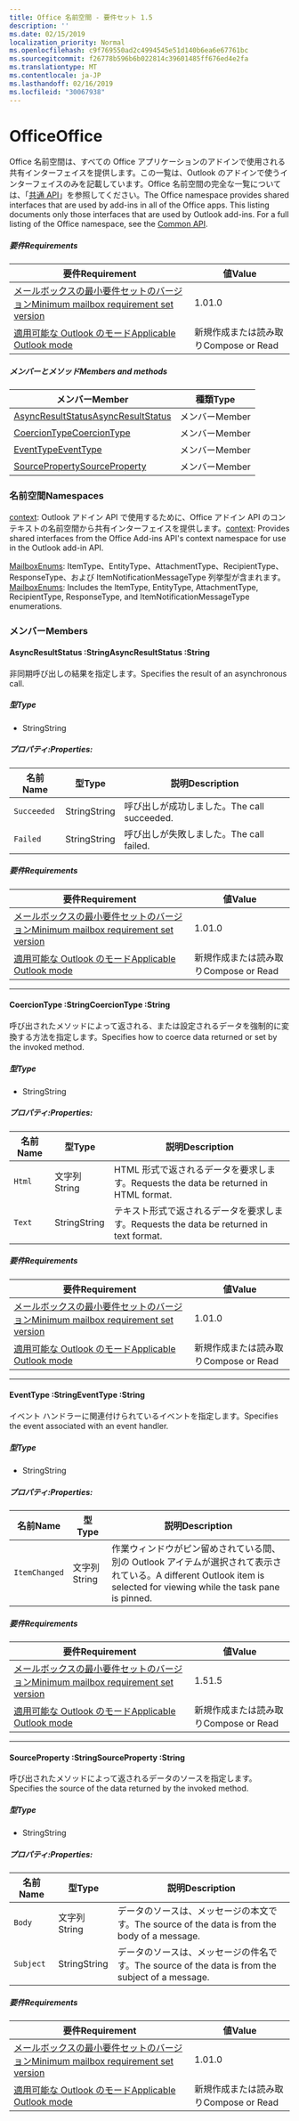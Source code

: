 ```yaml
---
title: Office 名前空間 - 要件セット 1.5
description: ''
ms.date: 02/15/2019
localization_priority: Normal
ms.openlocfilehash: c9f769550ad2c4994545e51d140b6ea6e67761bc
ms.sourcegitcommit: f26778b596b6b022814c39601485ff676ed4e2fa
ms.translationtype: MT
ms.contentlocale: ja-JP
ms.lasthandoff: 02/16/2019
ms.locfileid: "30067938"
---
```

# <a name="office"></a><span data-ttu-id="2c662-102">Office</span><span class="sxs-lookup"><span data-stu-id="2c662-102">Office</span></span>

<span data-ttu-id="2c662-p101">Office 名前空間は、すべての Office アプリケーションのアドインで使用される共有インターフェイスを提供します。この一覧は、Outlook のアドインで使うインターフェイスのみを記載しています。Office 名前空間の完全な一覧については、「[共通 API](/javascript/api/office)」を参照してください。</span><span class="sxs-lookup"><span data-stu-id="2c662-p101">The Office namespace provides shared interfaces that are used by add-ins in all of the Office apps. This listing documents only those interfaces that are used by Outlook add-ins. For a full listing of the Office namespace, see the [Common API](/javascript/api/office).</span></span>

##### <a name="requirements"></a><span data-ttu-id="2c662-105">要件</span><span class="sxs-lookup"><span data-stu-id="2c662-105">Requirements</span></span>

|<span data-ttu-id="2c662-106">要件</span><span class="sxs-lookup"><span data-stu-id="2c662-106">Requirement</span></span>| <span data-ttu-id="2c662-107">値</span><span class="sxs-lookup"><span data-stu-id="2c662-107">Value</span></span>|
|---|---|
|[<span data-ttu-id="2c662-108">メールボックスの最小要件セットのバージョン</span><span class="sxs-lookup"><span data-stu-id="2c662-108">Minimum mailbox requirement set version</span></span>](/office/dev/add-ins/reference/requirement-sets/outlook-api-requirement-sets)| <span data-ttu-id="2c662-109">1.0</span><span class="sxs-lookup"><span data-stu-id="2c662-109">1.0</span></span>|
|[<span data-ttu-id="2c662-110">適用可能な Outlook のモード</span><span class="sxs-lookup"><span data-stu-id="2c662-110">Applicable Outlook mode</span></span>](https://docs.microsoft.com/outlook/add-ins/#extension-points)| <span data-ttu-id="2c662-111">新規作成または読み取り</span><span class="sxs-lookup"><span data-stu-id="2c662-111">Compose or Read</span></span>|

##### <a name="members-and-methods"></a><span data-ttu-id="2c662-112">メンバーとメソッド</span><span class="sxs-lookup"><span data-stu-id="2c662-112">Members and methods</span></span>

| <span data-ttu-id="2c662-113">メンバー</span><span class="sxs-lookup"><span data-stu-id="2c662-113">Member</span></span> | <span data-ttu-id="2c662-114">種類</span><span class="sxs-lookup"><span data-stu-id="2c662-114">Type</span></span> |
|--------|------|
| [<span data-ttu-id="2c662-115">AsyncResultStatus</span><span class="sxs-lookup"><span data-stu-id="2c662-115">AsyncResultStatus</span></span>](#asyncresultstatus-string) | <span data-ttu-id="2c662-116">メンバー</span><span class="sxs-lookup"><span data-stu-id="2c662-116">Member</span></span> |
| [<span data-ttu-id="2c662-117">CoercionType</span><span class="sxs-lookup"><span data-stu-id="2c662-117">CoercionType</span></span>](#coerciontype-string) | <span data-ttu-id="2c662-118">メンバー</span><span class="sxs-lookup"><span data-stu-id="2c662-118">Member</span></span> |
| [<span data-ttu-id="2c662-119">EventType</span><span class="sxs-lookup"><span data-stu-id="2c662-119">EventType</span></span>](#eventtype-string) | <span data-ttu-id="2c662-120">メンバー</span><span class="sxs-lookup"><span data-stu-id="2c662-120">Member</span></span> |
| [<span data-ttu-id="2c662-121">SourceProperty</span><span class="sxs-lookup"><span data-stu-id="2c662-121">SourceProperty</span></span>](#sourceproperty-string) | <span data-ttu-id="2c662-122">メンバー</span><span class="sxs-lookup"><span data-stu-id="2c662-122">Member</span></span> |

### <a name="namespaces"></a><span data-ttu-id="2c662-123">名前空間</span><span class="sxs-lookup"><span data-stu-id="2c662-123">Namespaces</span></span>

<span data-ttu-id="2c662-124">[context](office.context.md): Outlook アドイン API で使用するために、Office アドイン API のコンテキストの名前空間から共有インターフェイスを提供します。</span><span class="sxs-lookup"><span data-stu-id="2c662-124">[context](office.context.md): Provides shared interfaces from the Office Add-ins API's context namespace for use in the Outlook add-in API.</span></span>

<span data-ttu-id="2c662-125">[MailboxEnums](/javascript/api/outlook_1_5/office.mailboxenums.attachmenttype): ItemType、EntityType、AttachmentType、RecipientType、ResponseType、および ItemNotificationMessageType 列挙型が含まれます。</span><span class="sxs-lookup"><span data-stu-id="2c662-125">[MailboxEnums](/javascript/api/outlook_1_5/office.mailboxenums.attachmenttype): Includes the ItemType, EntityType, AttachmentType, RecipientType, ResponseType, and ItemNotificationMessageType enumerations.</span></span>

### <a name="members"></a><span data-ttu-id="2c662-126">メンバー</span><span class="sxs-lookup"><span data-stu-id="2c662-126">Members</span></span>

####  <a name="asyncresultstatus-string"></a><span data-ttu-id="2c662-127">AsyncResultStatus :String</span><span class="sxs-lookup"><span data-stu-id="2c662-127">AsyncResultStatus :String</span></span>

<span data-ttu-id="2c662-128">非同期呼び出しの結果を指定します。</span><span class="sxs-lookup"><span data-stu-id="2c662-128">Specifies the result of an asynchronous call.</span></span>

##### <a name="type"></a><span data-ttu-id="2c662-129">型</span><span class="sxs-lookup"><span data-stu-id="2c662-129">Type</span></span>

*   <span data-ttu-id="2c662-130">String</span><span class="sxs-lookup"><span data-stu-id="2c662-130">String</span></span>

##### <a name="properties"></a><span data-ttu-id="2c662-131">プロパティ:</span><span class="sxs-lookup"><span data-stu-id="2c662-131">Properties:</span></span>

|<span data-ttu-id="2c662-132">名前</span><span class="sxs-lookup"><span data-stu-id="2c662-132">Name</span></span>| <span data-ttu-id="2c662-133">型</span><span class="sxs-lookup"><span data-stu-id="2c662-133">Type</span></span>| <span data-ttu-id="2c662-134">説明</span><span class="sxs-lookup"><span data-stu-id="2c662-134">Description</span></span>|
|---|---|---|
|`Succeeded`| <span data-ttu-id="2c662-135">String</span><span class="sxs-lookup"><span data-stu-id="2c662-135">String</span></span>|<span data-ttu-id="2c662-136">呼び出しが成功しました。</span><span class="sxs-lookup"><span data-stu-id="2c662-136">The call succeeded.</span></span>|
|`Failed`| <span data-ttu-id="2c662-137">String</span><span class="sxs-lookup"><span data-stu-id="2c662-137">String</span></span>|<span data-ttu-id="2c662-138">呼び出しが失敗しました。</span><span class="sxs-lookup"><span data-stu-id="2c662-138">The call failed.</span></span>|

##### <a name="requirements"></a><span data-ttu-id="2c662-139">要件</span><span class="sxs-lookup"><span data-stu-id="2c662-139">Requirements</span></span>

|<span data-ttu-id="2c662-140">要件</span><span class="sxs-lookup"><span data-stu-id="2c662-140">Requirement</span></span>| <span data-ttu-id="2c662-141">値</span><span class="sxs-lookup"><span data-stu-id="2c662-141">Value</span></span>|
|---|---|
|[<span data-ttu-id="2c662-142">メールボックスの最小要件セットのバージョン</span><span class="sxs-lookup"><span data-stu-id="2c662-142">Minimum mailbox requirement set version</span></span>](/office/dev/add-ins/reference/requirement-sets/outlook-api-requirement-sets)| <span data-ttu-id="2c662-143">1.0</span><span class="sxs-lookup"><span data-stu-id="2c662-143">1.0</span></span>|
|[<span data-ttu-id="2c662-144">適用可能な Outlook のモード</span><span class="sxs-lookup"><span data-stu-id="2c662-144">Applicable Outlook mode</span></span>](https://docs.microsoft.com/outlook/add-ins/#extension-points)| <span data-ttu-id="2c662-145">新規作成または読み取り</span><span class="sxs-lookup"><span data-stu-id="2c662-145">Compose or Read</span></span>|

---

####  <a name="coerciontype-string"></a><span data-ttu-id="2c662-146">CoercionType :String</span><span class="sxs-lookup"><span data-stu-id="2c662-146">CoercionType :String</span></span>

<span data-ttu-id="2c662-147">呼び出されたメソッドによって返される、または設定されるデータを強制的に変換する方法を指定します。</span><span class="sxs-lookup"><span data-stu-id="2c662-147">Specifies how to coerce data returned or set by the invoked method.</span></span>

##### <a name="type"></a><span data-ttu-id="2c662-148">型</span><span class="sxs-lookup"><span data-stu-id="2c662-148">Type</span></span>

*   <span data-ttu-id="2c662-149">String</span><span class="sxs-lookup"><span data-stu-id="2c662-149">String</span></span>

##### <a name="properties"></a><span data-ttu-id="2c662-150">プロパティ:</span><span class="sxs-lookup"><span data-stu-id="2c662-150">Properties:</span></span>

|<span data-ttu-id="2c662-151">名前</span><span class="sxs-lookup"><span data-stu-id="2c662-151">Name</span></span>| <span data-ttu-id="2c662-152">型</span><span class="sxs-lookup"><span data-stu-id="2c662-152">Type</span></span>| <span data-ttu-id="2c662-153">説明</span><span class="sxs-lookup"><span data-stu-id="2c662-153">Description</span></span>|
|---|---|---|
|`Html`| <span data-ttu-id="2c662-154">文字列</span><span class="sxs-lookup"><span data-stu-id="2c662-154">String</span></span>|<span data-ttu-id="2c662-155">HTML 形式で返されるデータを要求します。</span><span class="sxs-lookup"><span data-stu-id="2c662-155">Requests the data be returned in HTML format.</span></span>|
|`Text`| <span data-ttu-id="2c662-156">String</span><span class="sxs-lookup"><span data-stu-id="2c662-156">String</span></span>|<span data-ttu-id="2c662-157">テキスト形式で返されるデータを要求します。</span><span class="sxs-lookup"><span data-stu-id="2c662-157">Requests the data be returned in text format.</span></span>|

##### <a name="requirements"></a><span data-ttu-id="2c662-158">要件</span><span class="sxs-lookup"><span data-stu-id="2c662-158">Requirements</span></span>

|<span data-ttu-id="2c662-159">要件</span><span class="sxs-lookup"><span data-stu-id="2c662-159">Requirement</span></span>| <span data-ttu-id="2c662-160">値</span><span class="sxs-lookup"><span data-stu-id="2c662-160">Value</span></span>|
|---|---|
|[<span data-ttu-id="2c662-161">メールボックスの最小要件セットのバージョン</span><span class="sxs-lookup"><span data-stu-id="2c662-161">Minimum mailbox requirement set version</span></span>](/office/dev/add-ins/reference/requirement-sets/outlook-api-requirement-sets)| <span data-ttu-id="2c662-162">1.0</span><span class="sxs-lookup"><span data-stu-id="2c662-162">1.0</span></span>|
|[<span data-ttu-id="2c662-163">適用可能な Outlook のモード</span><span class="sxs-lookup"><span data-stu-id="2c662-163">Applicable Outlook mode</span></span>](https://docs.microsoft.com/outlook/add-ins/#extension-points)| <span data-ttu-id="2c662-164">新規作成または読み取り</span><span class="sxs-lookup"><span data-stu-id="2c662-164">Compose or Read</span></span>|

---

####  <a name="eventtype-string"></a><span data-ttu-id="2c662-165">EventType :String</span><span class="sxs-lookup"><span data-stu-id="2c662-165">EventType :String</span></span>

<span data-ttu-id="2c662-166">イベント ハンドラーに関連付けられているイベントを指定します。</span><span class="sxs-lookup"><span data-stu-id="2c662-166">Specifies the event associated with an event handler.</span></span>

##### <a name="type"></a><span data-ttu-id="2c662-167">型</span><span class="sxs-lookup"><span data-stu-id="2c662-167">Type</span></span>

*   <span data-ttu-id="2c662-168">String</span><span class="sxs-lookup"><span data-stu-id="2c662-168">String</span></span>

##### <a name="properties"></a><span data-ttu-id="2c662-169">プロパティ:</span><span class="sxs-lookup"><span data-stu-id="2c662-169">Properties:</span></span>

| <span data-ttu-id="2c662-170">名前</span><span class="sxs-lookup"><span data-stu-id="2c662-170">Name</span></span> | <span data-ttu-id="2c662-171">型</span><span class="sxs-lookup"><span data-stu-id="2c662-171">Type</span></span> | <span data-ttu-id="2c662-172">説明</span><span class="sxs-lookup"><span data-stu-id="2c662-172">Description</span></span> |
|---|---|---|
|`ItemChanged`| <span data-ttu-id="2c662-173">文字列</span><span class="sxs-lookup"><span data-stu-id="2c662-173">String</span></span> | <span data-ttu-id="2c662-174">作業ウィンドウがピン留めされている間、別の Outlook アイテムが選択されて表示されている。</span><span class="sxs-lookup"><span data-stu-id="2c662-174">A different Outlook item is selected for viewing while the task pane is pinned.</span></span> |

##### <a name="requirements"></a><span data-ttu-id="2c662-175">要件</span><span class="sxs-lookup"><span data-stu-id="2c662-175">Requirements</span></span>

|<span data-ttu-id="2c662-176">要件</span><span class="sxs-lookup"><span data-stu-id="2c662-176">Requirement</span></span>| <span data-ttu-id="2c662-177">値</span><span class="sxs-lookup"><span data-stu-id="2c662-177">Value</span></span>|
|---|---|
|[<span data-ttu-id="2c662-178">メールボックスの最小要件セットのバージョン</span><span class="sxs-lookup"><span data-stu-id="2c662-178">Minimum mailbox requirement set version</span></span>](/office/dev/add-ins/reference/requirement-sets/outlook-api-requirement-sets)| <span data-ttu-id="2c662-179">1.5</span><span class="sxs-lookup"><span data-stu-id="2c662-179">1.5</span></span> |
|[<span data-ttu-id="2c662-180">適用可能な Outlook のモード</span><span class="sxs-lookup"><span data-stu-id="2c662-180">Applicable Outlook mode</span></span>](https://docs.microsoft.com/outlook/add-ins/#extension-points)| <span data-ttu-id="2c662-181">新規作成または読み取り</span><span class="sxs-lookup"><span data-stu-id="2c662-181">Compose or Read</span></span> |

---

####  <a name="sourceproperty-string"></a><span data-ttu-id="2c662-182">SourceProperty :String</span><span class="sxs-lookup"><span data-stu-id="2c662-182">SourceProperty :String</span></span>

<span data-ttu-id="2c662-183">呼び出されたメソッドによって返されるデータのソースを指定します。</span><span class="sxs-lookup"><span data-stu-id="2c662-183">Specifies the source of the data returned by the invoked method.</span></span>

##### <a name="type"></a><span data-ttu-id="2c662-184">型</span><span class="sxs-lookup"><span data-stu-id="2c662-184">Type</span></span>

*   <span data-ttu-id="2c662-185">String</span><span class="sxs-lookup"><span data-stu-id="2c662-185">String</span></span>

##### <a name="properties"></a><span data-ttu-id="2c662-186">プロパティ:</span><span class="sxs-lookup"><span data-stu-id="2c662-186">Properties:</span></span>

|<span data-ttu-id="2c662-187">名前</span><span class="sxs-lookup"><span data-stu-id="2c662-187">Name</span></span>| <span data-ttu-id="2c662-188">型</span><span class="sxs-lookup"><span data-stu-id="2c662-188">Type</span></span>| <span data-ttu-id="2c662-189">説明</span><span class="sxs-lookup"><span data-stu-id="2c662-189">Description</span></span>|
|---|---|---|
|`Body`| <span data-ttu-id="2c662-190">文字列</span><span class="sxs-lookup"><span data-stu-id="2c662-190">String</span></span>|<span data-ttu-id="2c662-191">データのソースは、メッセージの本文です。</span><span class="sxs-lookup"><span data-stu-id="2c662-191">The source of the data is from the body of a message.</span></span>|
|`Subject`| <span data-ttu-id="2c662-192">String</span><span class="sxs-lookup"><span data-stu-id="2c662-192">String</span></span>|<span data-ttu-id="2c662-193">データのソースは、メッセージの件名です。</span><span class="sxs-lookup"><span data-stu-id="2c662-193">The source of the data is from the subject of a message.</span></span>|

##### <a name="requirements"></a><span data-ttu-id="2c662-194">要件</span><span class="sxs-lookup"><span data-stu-id="2c662-194">Requirements</span></span>

|<span data-ttu-id="2c662-195">要件</span><span class="sxs-lookup"><span data-stu-id="2c662-195">Requirement</span></span>| <span data-ttu-id="2c662-196">値</span><span class="sxs-lookup"><span data-stu-id="2c662-196">Value</span></span>|
|---|---|
|[<span data-ttu-id="2c662-197">メールボックスの最小要件セットのバージョン</span><span class="sxs-lookup"><span data-stu-id="2c662-197">Minimum mailbox requirement set version</span></span>](/office/dev/add-ins/reference/requirement-sets/outlook-api-requirement-sets)| <span data-ttu-id="2c662-198">1.0</span><span class="sxs-lookup"><span data-stu-id="2c662-198">1.0</span></span>|
|[<span data-ttu-id="2c662-199">適用可能な Outlook のモード</span><span class="sxs-lookup"><span data-stu-id="2c662-199">Applicable Outlook mode</span></span>](https://docs.microsoft.com/outlook/add-ins/#extension-points)| <span data-ttu-id="2c662-200">新規作成または読み取り</span><span class="sxs-lookup"><span data-stu-id="2c662-200">Compose or Read</span></span>|
